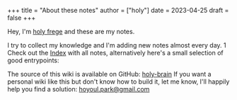 +++
title = "About these notes"
author = ["holy"]
date = 2023-04-25
draft = false
+++

Hey, I'm [holy frege](https://frege2godel.me) and these are my notes.

I try to collect my knowledge and I'm adding new notes almost every day.
1
Check out the [Index](/index) with all notes, alternatively here's a small selection of good entrypoints:

The source of this wiki is available on GitHub: [holy-brain](https://github.com/hoyoul/holy-brain) If
you want a personal wiki like this but don't know how to build it, let
me know, I'll happily help you find a solution: [hoyoul.park@gmail.com](mailto:hoyoul.park@gamil.com)
